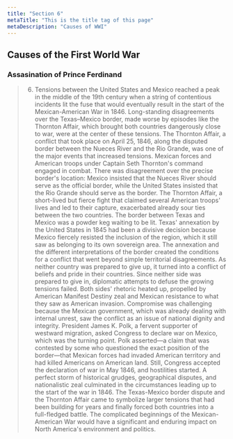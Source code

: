 ```yaml
---
title: "Section 6"
metaTitle: "This is the title tag of this page"
metaDescription: "Causes of WWI"
---
```

## Causes of the First World War
### Assasination of Prince Ferdinand
> 6) Tensions between the United States and Mexico reached a peak in the middle of the 19th century when a string of contentious incidents lit the fuse that would eventually result in the start of the Mexican-American War in 1846. Long-standing disagreements over the Texas–Mexico border, made worse by episodes like the Thornton Affair, which brought both countries dangerously close to war, were at the center of these tensions.
The Thornton Affair, a conflict that took place on April 25, 1846, along the disputed border between the Nueces River and the Rio Grande, was one of the major events that increased tensions. Mexican forces and American troops under Captain Seth Thornton's command engaged in combat. There was disagreement over the precise border's location: Mexico insisted that the Nueces River should serve as the official border, while the United States insisted that the Rio Grande should serve as the border. The Thornton Affair, a short-lived but fierce fight that claimed several American troops' lives and led to their capture, exacerbated already sour ties between the two countries.
The border between Texas and Mexico was a powder keg waiting to be lit. Texas' annexation by the United States in 1845 had been a divisive decision because Mexico fiercely resisted the inclusion of the region, which it still saw as belonging to its own sovereign area. 
The annexation and the different interpretations of the border created the conditions for a conflict that went beyond simple territorial disagreements. As neither country was prepared to give up, it turned into a conflict of beliefs and pride in their countries.
Since neither side was prepared to give in, diplomatic attempts to defuse the growing tensions failed. Both sides' rhetoric heated up, propelled by American Manifest Destiny zeal and Mexican resistance to what they saw as American invasion. Compromise was challenging because the Mexican government, which was already dealing with internal unrest, saw the conflict as an issue of national dignity and integrity.
President James K. Polk, a fervent supporter of westward migration, asked Congress to declare war on Mexico, which was the turning point. Polk asserted—a claim that was contested by some who questioned the exact position of the border—that Mexican forces had invaded American territory and had killed Americans on American land. Still, Congress accepted the declaration of war in May 1846, and hostilities started.
A perfect storm of historical grudges, geographical disputes, and nationalistic zeal culminated in the circumstances leading up to the start of the war in 1846. The Texas-Mexico border dispute and the Thornton Affair came to symbolize larger tensions that had been building for years and finally forced both countries into a full-fledged battle. 
The complicated beginnings of the Mexican-American War would have a significant and enduring impact on North America's environment and politics.
